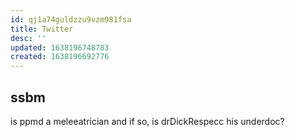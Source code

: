 ```yaml
---
id: qj1a74guldzzu9vzm981fsa
title: Twitter
desc: ''
updated: 1638196748783
created: 1638196692776
---
```

## ssbm

is ppmd a meleeatrician and if so, is drDickRespecc his underdoc?

